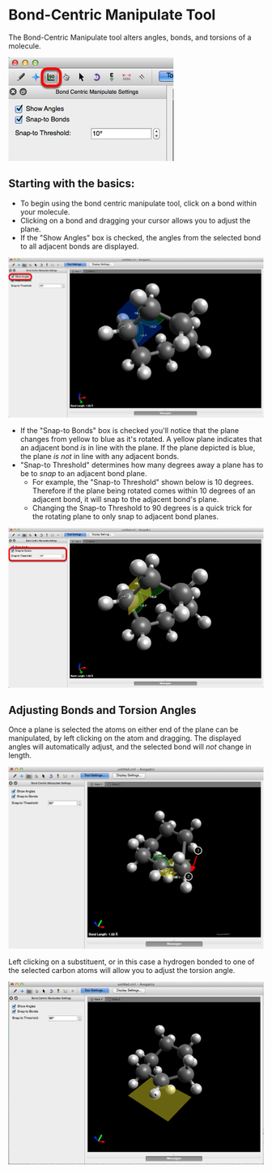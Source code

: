 # Bond-Centric Manipulate Tool

The Bond-Centric Manipulate tool alters angles, bonds, and torsions of a molecule.

![](../../_static/bb1e744d-c5be-45b9-a6ce-b3de75ae47e2.png)

## Starting with the basics:

* To begin using the bond centric manipulate tool, click on a bond within your molecule.
* Clicking on a bond and dragging your cursor allows you to adjust the plane.
* If the "Show Angles" box is checked, the angles from the selected bond to all adjacent bonds are displayed.

![](../../_static/7da24017-25dd-4b64-83d6-5b9b5feb082c.png)

* If the "Snap-to Bonds" box is checked you'll notice that the plane changes from yellow to blue as it's rotated. A yellow plane indicates that an adjacent bond _is_ in line with the plane. If the plane depicted is blue, the plane _is not_ in line with any adjacent bonds.
* "Snap-to Threshold" determines how many degrees away a plane has to be to _snap_ to an adjacent bond plane. 
  * For example, the "Snap-to Threshold" shown below is 10 degrees. Therefore if the plane being rotated comes within 10 degrees of an adjacent bond, it will snap to the adjacent bond's plane. 
  * Changing the Snap-to Threshold to 90 degrees is a quick trick for the rotating plane to only snap to adjacent bond planes.

![](../../_static/7e6e3aa4-02e3-4476-8fc9-a8f298e6ee30.png)

## Adjusting Bonds and Torsion Angles

Once a plane is selected the atoms on either end of the plane can be manipulated, by left clicking on the atom and dragging. The displayed angles will automatically adjust, and the selected bond will _not_ change in length.

![](../../_static/fbd1fea3-fd8c-42fe-9ea7-f5e6a41b5ceb.png)

Left clicking on a substituent, or in this case a hydrogen bonded to one of the selected carbon atoms will allow you to adjust the torsion angle.

![](../../_static/298f626b-051e-4c3f-b53c-693a36201bf9.png)

